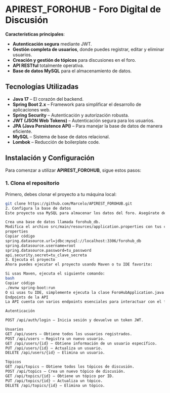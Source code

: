 # **APIREST_FOROHUB** - Foro Digital de Discusión

**Características principales**:
- **Autenticación segura** mediante JWT.
- **Gestión completa de usuarios**, donde puedes registrar, editar y eliminar usuarios.
- **Creación y gestión de tópicos** para discusiones en el foro.
- **API RESTful** totalmente operativa.
- **Base de datos MySQL** para el almacenamiento de datos.

## **Tecnologías Utilizadas**

- **Java 17** – El corazón del backend.
- **Spring Boot 2.x** – Framework para simplificar el desarrollo de aplicaciones web.
- **Spring Security** – Autenticación y autorización robusta.
- **JWT (JSON Web Tokens)** – Autenticación segura para los usuarios.
- **JPA (Java Persistence API)** – Para manejar la base de datos de manera eficiente.
- **MySQL** – Sistema de base de datos relacional.
- **Lombok** – Reducción de boilerplate code.

##  **Instalación y Configuración**

Para comenzar a utilizar **APIREST_FOROHUB**, sigue estos pasos:

### 1. **Clona el repositorio**

Primero, debes clonar el proyecto a tu máquina local:

```bash
git clone https://github.com/Marcelo/APIREST_FOROHUB.git
2. Configura la base de datos
Este proyecto usa MySQL para almacenar los datos del foro. Asegúrate de tener MySQL instalado y corriendo en tu máquina.

Crea una base de datos llamada forohub_db.
Modifica el archivo src/main/resources/application.properties con tus credenciales de MySQL.
properties
Copiar código
spring.datasource.url=jdbc:mysql://localhost:3306/forohub_db
spring.datasource.username=root
spring.datasource.password=tu_password
api.security.secret=tu_clave_secreta
3. Ejecuta el proyecto
Ahora puedes ejecutar el proyecto usando Maven o tu IDE favorito:

Si usas Maven, ejecuta el siguiente comando:
bash
Copiar código
./mvnw spring-boot:run
O si usas tu IDE, simplemente ejecuta la clase ForoHubApplication.java.
Endpoints de la API
La API cuenta con varios endpoints esenciales para interactuar con el foro. Aquí están los detalles de los endpoints:

Autenticación

POST /api/auth/login – Inicia sesión y devuelve un token JWT.

Usuarios
GET /api/users – Obtiene todos los usuarios registrados.
POST /api/users – Registra un nuevo usuario.
GET /api/users/{id} – Obtiene información de un usuario específico.
PUT /api/users/{id} – Actualiza un usuario.
DELETE /api/users/{id} – Elimina un usuario.

Tópicos
GET /api/topics – Obtiene todos los tópicos de discusión.
POST /api/topics – Crea un nuevo tópico de discusión.
GET /api/topics/{id} – Obtiene un tópico por ID.
PUT /api/topics/{id} – Actualiza un tópico.
DELETE /api/topics/{id} – Elimina un tópico.
